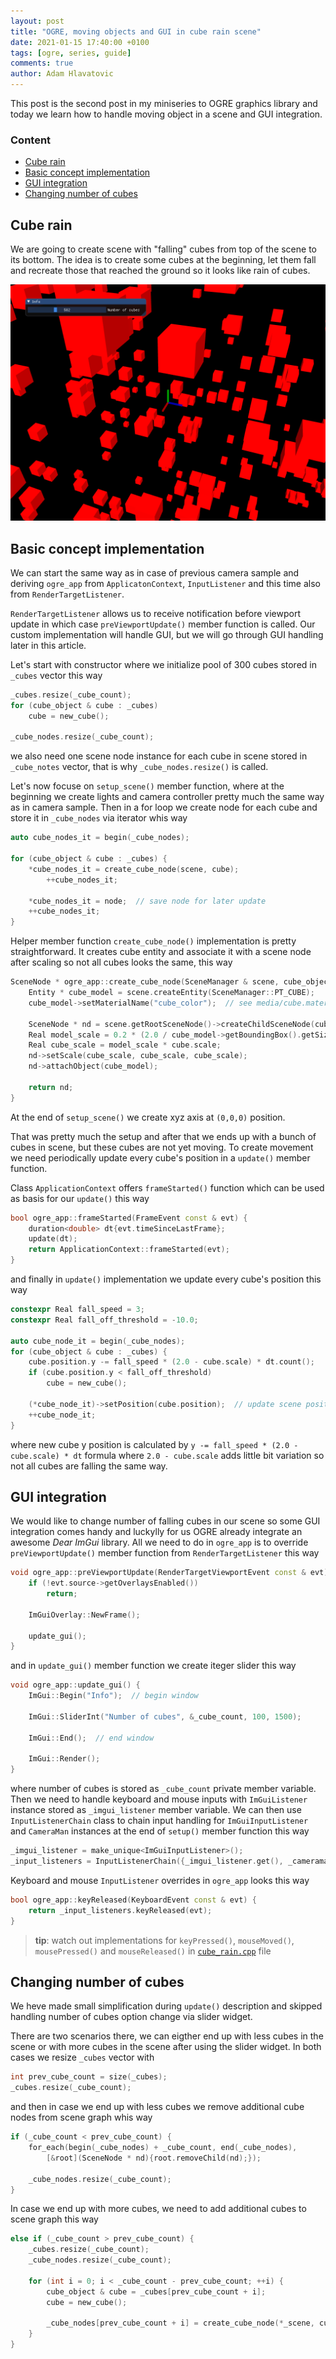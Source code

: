 ```yaml
---
layout: post
title: "OGRE, moving objects and GUI in cube rain scene"
date: 2021-01-15 17:40:00 +0100
tags: [ogre, series, guide]
comments: true
author: Adam Hlavatovic
---
```


This post is the second post in my miniseries to OGRE graphics library and today we learn how to handle moving object in a scene and GUI integration.


### Content

- [Cube rain](#cube-rain)
- [Basic concept implementation](#basic-concept-implementation)
- [GUI integration](#gui-integration)
- [Changing number of cubes](#changing-number-of-cubes)


## Cube rain

We are going to create scene with "falling" cubes from top of the scene to its bottom. The idea is to create some cubes at the beginning, let them fall and recreate those that reached the ground so it looks like rain of cubes.

![cube rain scene screenshot](https://raw.githubusercontent.com/sansajn/ogre-guide/master/doc/ogre_cube_rain.png)


## Basic concept implementation

We can start the same way as in case of previous camera sample and deriving `ogre_app` from `ApplicatonContext`, `InputListener` and this time also from `RenderTargetListener`.

`RenderTargetListener` allows us to receive notification before viewport update in which case `preViewportUpdate()` member function is called. Our custom implementation will handle GUI, but we will go through GUI handling later in this article.

Let's start with constructor where we initialize pool of 300 cubes stored in `_cubes` vector this way

```c++
_cubes.resize(_cube_count);
for (cube_object & cube : _cubes)
    cube = new_cube();

_cube_nodes.resize(_cube_count);
```

we also need one scene node instance for each cube in scene stored in `_cube_notes` vector, that is why `_cube_nodes.resize()` is called.

Let's now focuse on `setup_scene()` member function, where at the beginning we create lights and camera controller pretty much the same way as in camera sample. Then in a for loop we create node for each cube and store it in `_cube_nodes` via iterator whis way

```c++
auto cube_nodes_it = begin(_cube_nodes);

for (cube_object & cube : _cubes) {
	*cube_nodes_it = create_cube_node(scene, cube);
		++cube_nodes_it;

	*cube_nodes_it = node;  // save node for later update
	++cube_nodes_it;
}
```

Helper member function `create_cube_node()` implementation is pretty straightforward. It creates cube entity and associate it with a scene node after scaling so not all cubes looks the same, this way

```c++
SceneNode * ogre_app::create_cube_node(SceneManager & scene, cube_object const & cube) {
	Entity * cube_model = scene.createEntity(SceneManager::PT_CUBE);
	cube_model->setMaterialName("cube_color");  // see media/cube.material

	SceneNode * nd = scene.getRootSceneNode()->createChildSceneNode(cube.position);
	Real model_scale = 0.2 * (2.0 / cube_model->getBoundingBox().getSize().x);
	Real cube_scale = model_scale * cube.scale;
	nd->setScale(cube_scale, cube_scale, cube_scale);
	nd->attachObject(cube_model);

	return nd;
}
```

At the end of `setup_scene()` we create xyz axis at `(0,0,0)` position.

That was pretty much the setup and after that we ends up with a bunch of cubes in scene, but these cubes are not yet moving. To create movement we need periodically update every cube's position in a `update()` member function.

Class `ApplicationContext` offers `frameStarted()` function which can be used as basis for our `update()` this way

```c++
bool ogre_app::frameStarted(FrameEvent const & evt) {
	duration<double> dt{evt.timeSinceLastFrame};
	update(dt);
	return ApplicationContext::frameStarted(evt);
}
```

and finally in `update()` implementation we update every cube's position this way

```c++
constexpr Real fall_speed = 3;
constexpr Real fall_off_threshold = -10.0;

auto cube_node_it = begin(_cube_nodes);
for (cube_object & cube : _cubes) {
	cube.position.y -= fall_speed * (2.0 - cube.scale) * dt.count();
	if (cube.position.y < fall_off_threshold)
		cube = new_cube();

	(*cube_node_it)->setPosition(cube.position);  // update scene position
	++cube_node_it;
}
```

where new cube y position is calculated by `y -= fall_speed * (2.0 - cube.scale) * dt` formula where `2.0 - cube.scale` adds little bit variation so not all cubes are falling the same way.


## GUI integration

We would like to change number of falling cubes in our scene so some GUI integration comes handy and luckylly for us OGRE already integrate an awesome *Dear ImGui* library. All we need to do in `ogre_app` is to override `preViewportUpdate()` member function from `RenderTargetListener` this way

```c++
void ogre_app::preViewportUpdate(RenderTargetViewportEvent const & evt) {
	if (!evt.source->getOverlaysEnabled())
		return;

	ImGuiOverlay::NewFrame();

	update_gui();
}
```

and in `update_gui()` member function we create iteger slider this way

```c++
void ogre_app::update_gui() {
	ImGui::Begin("Info");  // begin window

	ImGui::SliderInt("Number of cubes", &_cube_count, 100, 1500);

	ImGui::End();  // end window

	ImGui::Render();
}
```

where number of cubes is stored as `_cube_count` private member variable. Then we need to handle keyboard and mouse inputs with `ImGuiListener` instance stored as `_imgui_listener` member variable. We can then use `InputListenerChain` class to chain input handling for `ImGuiInputListener` and `CameraMan` instances at the end of `setup()` member function this way

```c++
_imgui_listener = make_unique<ImGuiInputListener>();
_input_listeners = InputListenerChain({_imgui_listener.get(), _cameraman.get()});
```

Keyboard and mouse `InputListener` overrides in `ogre_app` looks this way

```c++
bool ogre_app::keyReleased(KeyboardEvent const & evt) {
	return _input_listeners.keyReleased(evt);
}
```

> **tip**: watch out implementations for `keyPressed()`, `mouseMoved()`, `mousePressed()` and `mouseReleased()` in [`cube_rain.cpp`](https://github.com/sansajn/ogre-guide/blob/f6d3859f8d72c706aeca760ea839858e5a22872a/moving_ojects/cube_rain.cpp#L253) file


## Changing number of cubes

We heve made small simplification during `update()` description and skipped handling number of cubes option change via slider widget.

There are two scenarios there, we can eigther end up with less cubes in the scene or with more cubes in the scene after using the slider widget. In both cases we resize `_cubes` vector with

```c++
int prev_cube_count = size(_cubes);
_cubes.resize(_cube_count);
```

and then in case we end up with less cubes we remove additional cube nodes from scene graph whis way

```c++
if (_cube_count < prev_cube_count) {
	for_each(begin(_cube_nodes) + _cube_count, end(_cube_nodes),
		[&root](SceneNode * nd){root.removeChild(nd);});

	_cube_nodes.resize(_cube_count);
}
```

In case we end up with more cubes, we need to add additional cubes to scene graph this way

```c++
else if (_cube_count > prev_cube_count) {
	_cubes.resize(_cube_count);
	_cube_nodes.resize(_cube_count);

	for (int i = 0; i < _cube_count - prev_cube_count; ++i) {
		cube_object & cube = _cubes[prev_cube_count + i];
		cube = new_cube();

		_cube_nodes[prev_cube_count + i] = create_cube_node(*_scene, cube);
	}
}
```
